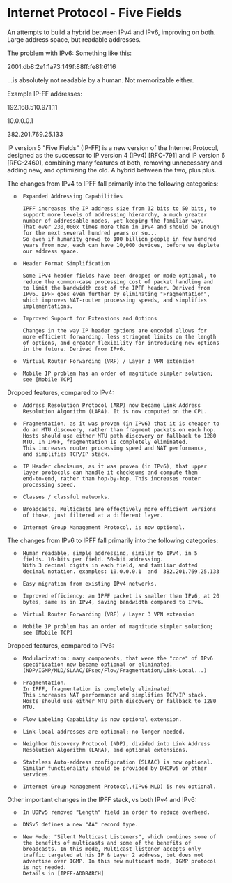 # Internet Protocol - Five Fields

An attempts to build a hybrid between IPv4 and IPv6, improving on both. Large address space, but readable addresses.


The problem with IPv6: Something like this:

2001:db8:2e1:1a73:149f:88ff:fe81:6116

...is absolutely not readable by a human. Not memorizable either.
   
Example IP-FF addresses:


192.168.510.971.11

10.0.0.0.1

382.201.769.25.133


   IP version 5 "Five Fields" (IP-FF) is a new version of the Internet
   Protocol, designed as the successor to IP version 4 (IPv4) [RFC-791] 
   and IP version 6 [RFC-2460], combining many features of both,
   removing unnecessary and adding new, and optimizing the old. 
   A hybrid between the two, plus plus.

   The changes from IPv4 to IPFF fall primarily into the following
   categories:

      o  Expanded Addressing Capabilities

         IPFF increases the IP address size from 32 bits to 50 bits, to
         support more levels of addressing hierarchy, a much greater
         number of addressable nodes, yet keeping the familiar way.
         That over 230,000x times more than in IPv4 and should be enough
         for the next several hundred years or so...
         So even if humanity grows to 100 billion people in few hundred
         years from now, each can have 10,000 devices, before we deplete
         our address space.

      o  Header Format Simplification

         Some IPv4 header fields have been dropped or made optional, to
         reduce the common-case processing cost of packet handling and
         to limit the bandwidth cost of the IPFF header. Derived from 
         IPv6. IPFF goes even further by eliminating "Fragmentation",
         which improves NAT-router processing speeds, and simplifies 
         implementations.

      o  Improved Support for Extensions and Options

         Changes in the way IP header options are encoded allows for
         more efficient forwarding, less stringent limits on the length
         of options, and greater flexibility for introducing new options
         in the future. Derived from IPv6.

      o  Virtual Router Forwarding (VRF) / Layer 3 VPN extension

      o  Mobile IP problem has an order of magnitude simpler solution;
         see [Mobile TCP]

   Dropped features, compared to IPv4:

      o  Address Resolution Protocol (ARP) now became Link Address 
         Resolution Algorithm (LARA). It is now computed on the CPU.

      o  Fragmentation, as it was proven (in IPv6) that it is cheaper to
         do an MTU discovery, rather than fragment packets on each hop.
         Hosts should use either MTU path discovery or fallback to 1280
         MTU. In IPFF, fragmentation is completely eliminated.
         This increases router processing speed and NAT performance,
         and simplifies TCP/IP stack.

      o  IP Header checksums, as it was proven (in IPv6), that upper 
         layer protocols can handle it checksums and compute them 
         end-to-end, rather than hop-by-hop. This increases router 
         processing speed.

      o  Classes / classful networks.

      o  Broadcasts. Multicasts are effectively more efficient versions
         of those, just filtered at a different layer.

      o  Internet Group Management Protocol, is now optional.

   The changes from IPv6 to IPFF fall primarily into the following
   categories:

      o  Human readable, simple addressing, similar to IPv4, in 5 
         fields. 10-bits per field. 50-bit addressing.
         With 3 decimal digits in each field, and familiar dotted 
         decimal notation. examples: 10.0.0.0.1  and  382.201.769.25.133

      o  Easy migration from existing IPv4 networks.

      o  Improved efficiency: an IPFF packet is smaller than IPv6, at 20
         bytes, same as in IPv4, saving bandwidth compared to IPv6.

      o  Virtual Router Forwarding (VRF) / Layer 3 VPN extension

      o  Mobile IP problem has an order of magnitude simpler solution;
         see [Mobile TCP]

   Dropped features, compared to IPv6:

      o  Modularization: many components, that were the "core" of IPv6
         specification now became optional or eliminated.
         (NDP/IGMP/MLD/SLAAC/IPsec/Flow/Fragmentation/Link-Local...)

      o  Fragmentation.
         In IPFF, fragmentation is completely eliminated.
         This increases NAT performance and simplifies TCP/IP stack.
         Hosts should use either MTU path discovery or fallback to 1280
         MTU.

      o  Flow Labeling Capability is now optional extension.

      o  Link-local addresses are optional; no longer needed.

      o  Neighbor Discovery Protocol (NDP), divided into Link Address 
         Resolution Algorithm (LARA), and optional extensions.

      o  Stateless Auto-address configuration (SLAAC) is now optional. 
         Similar functionality should be provided by DHCPv5 or other 
         services.

      o  Internet Group Management Protocol,(IPv6 MLD) is now optional.

   Other important changes in the IPFF stack, vs both IPv4 and IPv6:

      o  In UDPv5 removed "Length" field in order to reduce overhead.

      o  DNSv5 defines a new "AA" record type.

      o  New Mode: "Silent Multicast Listeners", which combines some of
         the benefits of multicasts and some of the benefits of 
         broadcasts. In this mode, Multicast listener accepts only 
         traffic targeted at his IP & Layer 2 address, but does not 
         advertise over IGMP. In this new multicast mode, IGMP protocol
         is not needed.
         Details in [IPFF-ADDRARCH]


